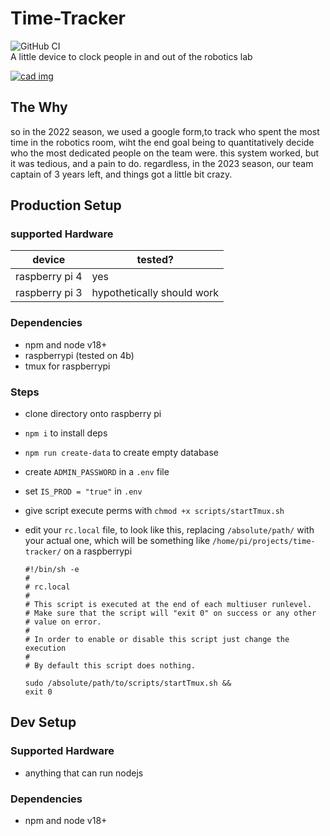 # Time-Tracker
![GitHub CI](https://github.com/lobobellos/time-tracker/actions/workflows/buildtest.yml/badge.svg)<br>
A little device to clock people in and out of the robotics lab

[
![cad img](https://github.com/lobobellos/time-tracker/assets/93680829/d31e5dc3-7da6-46a8-b3a1-72efaf76b850 )
]( https://cad.onshape.com/documents/744ff102151cab140cc34028/w/d09d87bab049e0b5aa94faa4/e/a5d924fb01be7d6582799c44?renderMode=0&uiState=647a2cdb5326cc1f6f38e3dc )

[//]: # (TODO: finish this)
## The Why
so in the 2022 season, we used a google form,to track who spent the most time in the robotics room, wiht the end goal being to quantitatively decide who the most dedicated people on the team were. this system worked, but it was tedious, and a pain to do. regardless, in the 2023 season, our team captain of 3 years left, and things got a little bit crazy. 

## Production Setup

### supported Hardware

|device| tested? |
|----|-------|
| raspberry pi 4 | yes |
| raspberry pi 3 | hypothetically should work |

### Dependencies
- npm and node v18+
- raspberrypi (tested on 4b)
- tmux for raspberrypi 
### Steps
- clone directory onto raspberry pi
- `npm i` to install deps
- `npm run create-data` to create empty database
- create `ADMIN_PASSWORD` in a `.env` file
- set `IS_PROD = "true"` in `.env`
- give script execute perms with `chmod +x scripts/startTmux.sh`
- edit your `rc.local` file, to look like this, replacing `/absolute/path/` with your actual one, which will be something like `/home/pi/projects/time-tracker/` on a raspberrypi

  ```shell
  #!/bin/sh -e
  #
  # rc.local
  #
  # This script is executed at the end of each multiuser runlevel.
  # Make sure that the script will "exit 0" on success or any other
  # value on error.
  #
  # In order to enable or disable this script just change the execution
  #
  # By default this script does nothing.

  sudo /absolute/path/to/scripts/startTmux.sh &&
  exit 0
  ```
## Dev Setup

### Supported Hardware
- anything that can run nodejs

### Dependencies
- npm and node v18+
  

